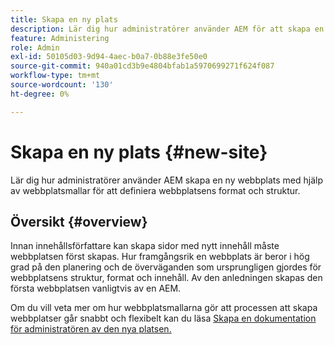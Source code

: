 ```yaml
---
title: Skapa en ny plats
description: Lär dig hur administratörer använder AEM för att skapa en ny webbplats med hjälp av webbplatsmallar för att definiera webbplatsens format och struktur.
feature: Administering
role: Admin
exl-id: 50105d03-9d94-4aec-b0a7-0b88e3fe50e0
source-git-commit: 940a01cd3b9e4804bfab1a5970699271f624f087
workflow-type: tm+mt
source-wordcount: '130'
ht-degree: 0%

---
```


# Skapa en ny plats {#new-site}

Lär dig hur administratörer använder AEM skapa en ny webbplats med hjälp av webbplatsmallar för att definiera webbplatsens format och struktur.

## Översikt {#overview}

Innan innehållsförfattare kan skapa sidor med nytt innehåll måste webbplatsen först skapas. Hur framgångsrik en webbplats är beror i hög grad på den planering och de överväganden som ursprungligen gjordes för webbplatsens struktur, format och innehåll. Av den anledningen skapas den första webbplatsen vanligtvis av en AEM.

Om du vill veta mer om hur webbplatsmallarna gör att processen att skapa webbplatser går snabbt och flexibelt kan du läsa [Skapa en dokumentation för administratören av den nya platsen.](/help/sites-cloud/administering/site-creation/create-site.md)
